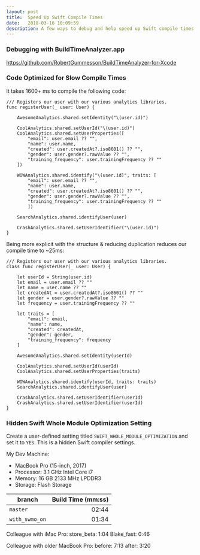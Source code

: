 ```yaml
---
layout: post
title:  Speed Up Swift Compile Times
date:   2018-03-16 10:09:59
description: A few ways to debug and help speed up Swift compile times.
---
```



### Debugging with BuildTimeAnalyzer.app

https://github.com/RobertGummesson/BuildTimeAnalyzer-for-Xcode

### Code Optimized for Slow Compile Times

It takes 1600+ ms to compile the following code:
```
/// Registers our user with our various analytics libraries.
func registerUser(_ user: User) {
	
	AwesomeAnalytics.shared.setIdentity("\(user.id)")
    
    CoolAnalytics.shared.setUserId("\(user.id)")
    CoolAnalytics.shared.setUserProperties([
        "email": user.email ?? "",
        "name": user.name,
        "created": user.createdAt?.iso8601() ?? "",
        "gender": user.gender?.rawValue ?? "",
        "training_frequency": user.trainingFrequency ?? ""
    ])

    WOWAnalytics.shared.identify("\(user.id)", traits: [
        "email": user.email ?? "",
        "name": user.name,
        "created": user.createdAt?.iso8601() ?? "",
        "gender": user.gender?.rawValue ?? "",
        "training_frequency": user.trainingFrequency ?? ""
        ])

    SearchAnalytics.shared.identifyUser(user)
    
    CrashAnalytics.shared.setUserIdentifier("\(user.id)")
}
```

Being more explicit with the structure & reducing duplication reduces our compile time to ~25ms:
```
/// Registers our user with our various analytics libraries.
class func registerUser(_ user: User) {

	let userId = String(user.id)
    let email = user.email ?? ""
    let name = user.name ?? ""
    let createdAt = user.createdAt?.iso8601() ?? ""
    let gender = user.gender?.rawValue ?? ""
    let frequency = user.trainingFrequency ?? ""

    let traits = [
        "email": email,
        "name": name,
        "created": createdAt,
        "gender": gender,
        "training_frequency": frequency
    ]

    AwesomeAnalytics.shared.setIdentity(userId)
    
    CoolAnalytics.shared.setUserId(userId)
    CoolAnalytics.shared.setUserProperties(traits)
    
    WOWAnalytics.shared.identify(userId, traits: traits)
    SearchAnalytics.shared.identifyUser(user)
    
    CrashAnalytics.shared.setUserIdentifier(userId)
    CrashAnalytics.shared.setUserIdentifier(userId)
}
```


### Hidden Swift Whole Module Optimization Setting

Create a user-defined setting titled `SWIFT_WHOLE_MODULE_OPTIMIZATION` and set it to `YES`. This is a hidden Swift compiler settings.

My Dev Machine:
- MacBook Pro (15-inch, 2017)
- Processor: 3.1 GHz Intel Core i7
- Memory: 16 GB 2133 MHz LPDDR3
- Storage: Flash Storage

| branch | Build Time (mm:ss) |
|-|-:|
| `master` | 02:44 |
| `with_swmo_on` | 01:34 |


Colleague with iMac Pro:
store_beta: 1:04
Blake_fast: 0:46

Colleague with older MacBook Pro:
before: 7:13
after: 3:20